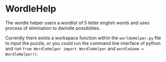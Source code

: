 # WordleHelp

The wordle helper users a wordlist of 5 letter english words and uses process of elimination to dwindle possiblities. 

Currently there exists a workspace function within the `worldeHelper.py` file to input the puzzle, or you could run the command line interface of python and run `from WordleHelper import WordleHelper` and `wordleGame = WordleHelper()`.